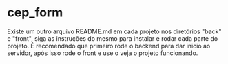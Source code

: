 # cep_form

Existe um outro arquivo README.md em cada projeto nos diretórios "back" e "front",
siga as instruções do mesmo para instalar e rodar cada parte do projeto.
É recomendado que primeiro rode o backend para dar inicio ao servidor,
após isso rode o front e use o veja o projeto funcionando.
